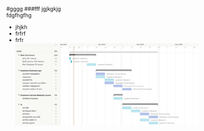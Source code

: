 #gggg
###fff
jgjkgkjg  
fdgfhgfhg
 - jhjkh
 - frfrf
 - frfr
![alt text](https://github.com/CE-KMITL-OOAD-2014/POS4Shop/raw/master/doc/img/ooadm2-gantt.PNG) 
